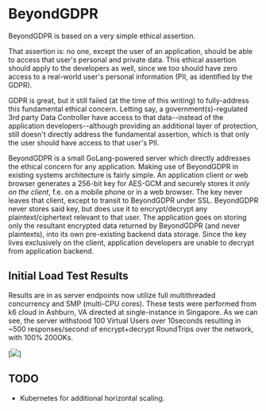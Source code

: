 # BeyondGDPR

BeyondGDPR is based on a very simple ethical assertion.

That assertion is: no one, except the user of an application, should be able to access that user's personal and private data. This ethical assertion should apply to the developers as well, since we too should have zero access to a real-world user's personal information (PII, as identified by the GDPR).

GDPR is great, but it still failed (at the time of this writing) to fully-address this fundamental ethical concern. Letting say, a government(s)-regulated 3rd party Data Controller have access to that data--instead of the application developers--although providing an additional layer of protection, still doesn't directly address the fundamental assertion, which is that only the user should have access to that user's PII.

BeyondGDPR is a small GoLang-powered server which directly addresses the ethical concern for any application. Making use of BeyondGDPR in existing systems architecture is fairly simple. An application client or web browser generates a 256-bit key for AES-GCM and securely stores it *only on the client*, f.e. on a mobile phone or in a web browser. The key never leaves that client, except to transit to BeyondGDPR under SSL. BeyondGDPR never stores said key, but does use it to encrypt/decrypt any plaintext/ciphertext relevant to that user. The application goes on storing only the resultant encrypted data returned by BeyondGDPR (and never plaintexts), into its own pre-existing backend data storage. Since the key lives exclusively on the client, application developers are unable to decrypt from application backend.

## Initial Load Test Results

Results are in as server endpoints now utilize full multithreaded concurrency and SMP (multi-CPU cores). These tests were performed from k6 cloud in Ashburn, VA directed at single-instance in Singapore. As we can see, the server withstood 100 Virtual Users over 10seconds resulting in ~500 responses/second of encrypt+decrypt RoundTrips over the network, with 100% 200OKs. 

[<img src="https://www.dropbox.com/s/72yjedq7b4s360o/Screenshot%202018-08-15%2016.47.17.png?dl=0">]

## TODO

- Kubernetes for additional horizontal scaling.
